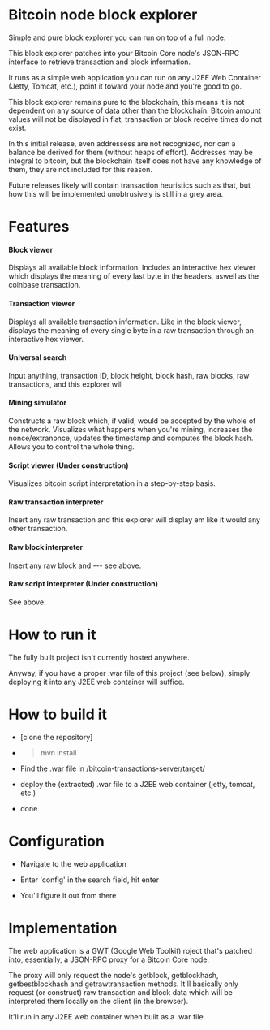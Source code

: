 # Bitcoin node block explorer

Simple and pure block explorer you can run on top of a full node.

This block explorer patches into your Bitcoin Core node's JSON-RPC interface to retrieve transaction and block information.

It runs as a simple web application you can run on any J2EE Web Container (Jetty, Tomcat, etc.), point it toward your node and you're good to go.

This block explorer remains pure to the blockchain, this means it is not dependent on any source of data other than the blockchain. Bitcoin amount values will not be displayed in fiat, transaction or block receive times do not exist.

In this initial release, even addressess are not recognized, nor can a balance be derived for them (without heaps of effort). Addresses may be integral to bitcoin, but the blockchain itself does not have any knowledge of them, they are not included for this reason.

Future releases likely will contain transaction heuristics such as that, but how this will be implemented unobtrusively is still in a grey area.

# Features

#### Block viewer

Displays all available block information. Includes an interactive hex viewer which displays the meaning of every last byte in the headers, aswell as the coinbase transaction.

#### Transaction viewer

Displays all available transaction information. Like in the block viewer, displays the meaning of every single byte in a raw transaction through an interactive hex viewer.

#### Universal search

Input anything, transaction ID, block height, block hash, raw blocks, raw transactions, and this explorer will 

#### Mining simulator

Constructs a raw block which, if valid, would be accepted by the whole of the network. Visualizes what happens when you're mining, increases the nonce/extranonce, updates the timestamp and computes the block hash. Allows you to control the whole thing.

#### Script viewer (Under construction)

Visualizes bitcoin script interpretation in a step-by-step basis.

#### Raw transaction interpreter

Insert any raw transaction and this explorer will display em like it would any other transaction.

#### Raw block interpreter

Insert any raw block and --- see above.

#### Raw script interpreter (Under construction) 

See above.

# How to run it

The fully built project isn't currently hosted anywhere.

Anyway, if you have a proper .war file of this project (see below), simply deploying it into any J2EE web container will suffice.

# How to build it

- [clone the repository]

- > mvn install

- Find the .war file in /bitcoin-transactions-server/target/

- deploy the (extracted) .war file to a J2EE web container (jetty, tomcat, etc.)

- done

# Configuration

- Navigate to the web application

- Enter 'config' in the search field, hit enter

- You'll figure it out from there

# Implementation

The web application is a GWT (Google Web Toolkit) roject that's patched into, essentially, a JSON-RPC proxy for a Bitcoin Core node.

The proxy will only request the node's getblock, getblockhash, getbestblockhash and getrawtransaction methods. It'll basically only request (or construct) raw transaction and block data which will be interpreted them locally on the client (in the browser).

It'll run in any J2EE web container when built as a .war file.
